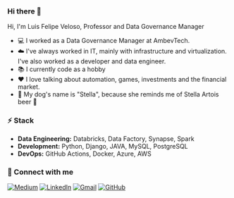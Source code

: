### Hi there 🖖

Hi, I'm Luis Felipe Veloso, Professor and Data Governance Manager

- 💻 I worked as a Data Governance Manager at AmbevTech.
- ☁️ I've always worked in IT, mainly with infrastructure and virtualization. I've also worked as a developer and data engineer.
- 📚 I currently code as a hobby
- ❤️ I love talking about automation, games, investments and the financial market.
- 🐶 My dog's name is "Stella", because she reminds me of Stella Artois beer 🍺

### ⚡️ Stack
- **Data Engineering:** Databricks, Data Factory, Synapse, Spark
- **Development:** Python, Django, JAVA, MySQL, PostgreSQL
- **DevOps:** GitHub Actions, Docker, Azure, AWS

### 🔗 Connect with me
[![Medium](https://img.shields.io/badge/Medium-12100E?style=for-the-badge&logo=medium&logoColor=white)](https://medium.com/@lfvelosoh)
[![LinkedIn](https://img.shields.io/badge/linkedin-%230077B5.svg?style=for-the-badge&logo=linkedin&logoColor=white)](https://linkedin.com/in/lfvelosoh)
[![Gmail](https://img.shields.io/badge/Gmail-D14836?style=for-the-badge&logo=gmail&logoColor=white)](mailto:lfvelosoh@gmail.com)
[![GitHub](https://img.shields.io/badge/github-%23121011.svg?style=for-the-badge&logo=github&logoColor=white)](https://github.com/lfvelosoh)
